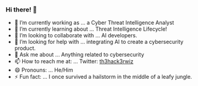 ### Hi there! 👋

<!--
**th3hack3rwiz/th3hack3rwiz** is a ✨ _special_ ✨ repository because its `README.md` (this file) appears on your GitHub profile. -->


- 🔭 I’m currently working as ... a Cyber Threat Intelligence Analyst 
- 🌱 I’m currently learning about ... Threat Intelligence Lifecycle!
- 👯 I’m looking to collaborate with ... AI developers.
- 🤔 I’m looking for help with ... integrating AI to create a cybersecurity product.
- 💬 Ask me about ... Anything related to cybersecurity
- 📫 How to reach me at: ... Twitter: [th3hack3rwiz](https://twitter.com/th3hack3rwiz)
- 😄 Pronouns: ... He/Him
- ⚡ Fun fact: ... I once survived a hailstorm in the middle of a leafy jungle. 

